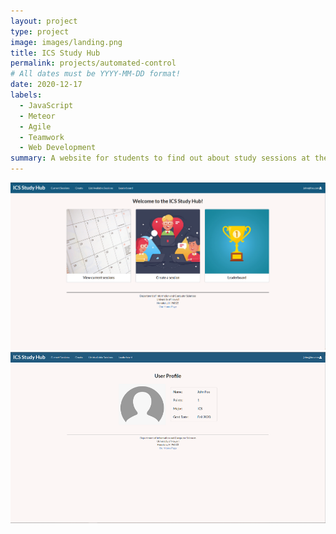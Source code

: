```yaml
---
layout: project
type: project
image: images/landing.png
title: ICS Study Hub
permalink: projects/automated-control
# All dates must be YYYY-MM-DD format!
date: 2020-12-17
labels:
  - JavaScript
  - Meteor
  - Agile
  - Teamwork
  - Web Development
summary: A website for students to find out about study sessions at the ICSpace.
---
```



<img class="ui large left rounded image" src="/images/landing.png">

<img class="ui large left rounded image" src="/images/user-profile.png">

